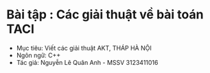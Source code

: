 # Bài tập : Các giải thuật về bài toán TACI
- Mục tiêu: Viết các giải thuật AKT, THÁP HÀ NỘI
- Ngôn ngữ: C++
- Tác giả: Nguyễn Lê Quân Anh - MSSV 3123411016

